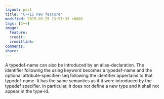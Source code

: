 ```yaml
---
layout: post
title: "C++11 new feature"
modified: 2015-03-25 23:51:33 +0800
tags: [C++]
image:
  feature: 
  credit: 
  creditlink: 
comments: 
share: 
---
```

A typedef-name can also be introduced by an alias-declaration. The identifier
following the using keyword becomes a typedef-name and the optional
attribute-specifier-seq following the identifier appertains to that
typedef-name. It has the same semantics as if it were introduced by the typedef
specifier. In particular, it does not define a new type and it shall not appear
in the type-id.
